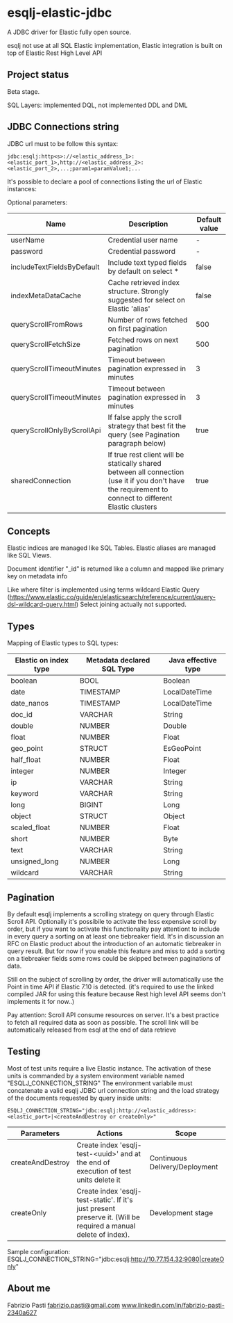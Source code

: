 # esqlj-elastic-jdbc
A JDBC driver for Elastic fully open source.

esqlj not use at all SQL Elastic implementation, Elastic integration is built on top of Elastic Rest High Level API

## Project status
Beta stage. 

SQL Layers: implemented DQL, not implemented DDL and DML

## JDBC Connections string

JDBC url must to be follow this syntax:

```
jdbc:esqlj:http<s>://<elastic_address_1>:<elastic_port_1>,http://<elastic_address_2>:<elastic_port_2>,...;param1=paramValue1;...
```
It's possible to declare a pool of connections listing the url of Elastic instances:

Optional parameters:

| Name | Description | Default value
|--- |--- |---
| userName | Credential user name | -
| password | Credential password | -
| includeTextFieldsByDefault | Include text typed fields by default on select * | false
| indexMetaDataCache | Cache retrieved index structure. Strongly suggested for select on Elastic 'alias' | false
| queryScrollFromRows | Number of rows fetched on first pagination | 500
| queryScrollFetchSize | Fetched rows on next pagination | 500
| queryScrollTimeoutMinutes | Timeout between pagination expressed in minutes | 3
| queryScrollTimeoutMinutes | Timeout between pagination expressed in minutes | 3
| queryScrollOnlyByScrollApi | If false apply the scroll strategy that best fit the query (see Pagination paragraph below) | true
| sharedConnection | If true rest client will be statically shared between all connection (use it if you don't have the requirement to connect to different Elastic clusters | true


## Concepts

Elastic indices are managed like SQL Tables.
Elastic aliases are managed like SQL Views. 

Document identifier "_id" is returned like a column and mapped like primary key on metadata info

Like where filter is implemented using terms wildcard Elastic Query (https://www.elastic.co/guide/en/elasticsearch/reference/current/query-dsl-wildcard-query.html)
Select joining actually not supported.



## Types

Mapping of Elastic types to SQL types:

| Elastic on index type | Metadata declared SQL Type | Java effective type 
|--- |--- |---
| boolean | BOOL | Boolean
| date  | TIMESTAMP | LocalDateTime
| date_nanos | TIMESTAMP | LocalDateTime
| doc_id | VARCHAR | String
| double | NUMBER | Double
| float | NUMBER | Float
| geo_point | STRUCT | EsGeoPoint
| half_float | NUMBER | Float
| integer | NUMBER | Integer
| ip | VARCHAR | String
| keyword | VARCHAR | String
| long | BIGINT | Long
| object | STRUCT | Object
| scaled_float | NUMBER | Float
| short | NUMBER | Byte
| text | VARCHAR | String
| unsigned_long | NUMBER | Long
| wildcard | VARCHAR | String

## Pagination

By default esqlj implements a scrolling strategy on query through Elastic Scroll API. Optionally it's possibile to activate the less expensive scroll by order, but if you want to activate this functionality pay attentiont to include in every query a sorting on at least one tiebreaker field.
It's in discussion an RFC on Elastic product about the introduction of an automatic tiebreaker in query result. But for now if you enable this feature and miss to add a sorting on a tiebreaker fields some rows could be skipped between paginations of data.

Still on the subject of scrolling by order, the driver will automatically use the Point in time API if Elastic 7.10 is detected. (it's required to use the linked compiled JAR for using this feature because Rest high level API seems don't implements it for now..)

Pay attention: Scroll API consume resources on server. It's a best practice to fetch all required data as soon as possible. The scroll link will be automatically released from esql at the end of data retrieve

## Testing
Most of test units require a live Elastic instance.
The activation of these units is commanded by a system environment variable named "ESQLJ_CONNECTION_STRING"
The environment variabile must concatenate a valid esqlj JDBC url connection string and the load strategy of the documents requested by query inside units:

```
ESQLJ_CONNECTION_STRING="jdbc:esqlj:http://<elastic_address>:<elastic_port>|<createAndDestroy or createOnly>"
```

| Parameters | Actions | Scope
|--- |--- |---
| createAndDestroy | Create index 'esqlj-test-\<uuid\>' and at the end of execution of test units delete it | Continuous Delivery/Deployment
| createOnly | Create index 'esqlj-test-static'. If it's just present preserve it. (Will be required a manual delete of index).| Development stage

Sample configuration:
ESQLJ_CONNECTION_STRING="jdbc:esqlj:http://10.77.154.32:9080|createOnly"

## About me
Fabrizio Pasti
fabrizio.pasti@gmail.com
www.linkedin.com/in/fabrizio-pasti-2340a627

